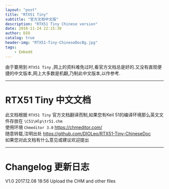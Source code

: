 ```yaml
---
layout: "post"
title: "RTX51 Tiny"
subtitle: "官方文档中文版"
description: "RTX51 Tiny Chinese version"
date: 2018-11-24 22:15:38
author: DIO
catalog: true
header-img: "RTX51-Tiny-ChineseDocBg.jpg"
tags: 
    - Embedd
---
```


由于要用到 `RTX51 Tiny` ,网上的资料难免过时,看官方文档总是好的.又没有直观便捷的中文版本,网上大多数是机翻,乃制此中文版本,以作参考.  

***

# RTX51 Tiny 中文文档  

此文档根据 `RTX51 Tiny` 官方文档翻译而制,如果您有Keil 51的编译环境那么英文文件存放在 `\C51\Hlp\tr51.chm`  
使用环境 `Chmeditor 3.0` https://chmeditor.com/  
随意转载,注明出处 https://github.com/DIOLeo/RTX51-Tiny-ChineseDoc  
如果您对此文档有什么意见或建议欢迎提出    

***

# Changelog 更新日志  

V1.0    2017.12.08 18:56 Upload the CHM and other files
